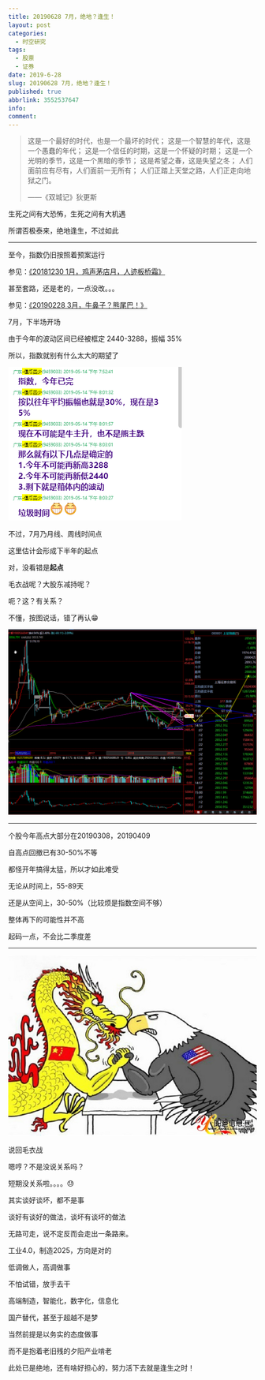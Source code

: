 ```yaml
---
title: 20190628 7月，绝地？逢生！
layout: post
categories:
  - 时空研究
tags:
  - 股票
  - 证券
date: 2019-6-28
slug: 20190628 7月，绝地？逢生！
published: true
abbrlink: 3552537647
info:
comment:
---
```

> 这是一个最好的时代，也是一个最坏的时代； 
> 这是一个智慧的年代，这是一个愚蠢的年代； 
> 这是一个信任的时期，这是一个怀疑的时期； 
> 这是一个光明的季节，这是一个黑暗的季节； 
> 这是希望之春，这是失望之冬； 
> 人们面前应有尽有，人们面前一无所有； 
> 人们正踏上天堂之路，人们正走向地狱之门。
> 
>  ——《双城记》狄更斯

生死之间有大恐怖，生死之间有大机遇

所谓否极泰来，绝地逢生，不过如此

---

至今，指数仍旧按照着预案运行

参见：[《20181230 1月，鸡声茅店月，人迹板桥霜》](365256481.html)

甚至套路，还是老的，一点没改。。。

参见：[《20190228 3月，牛鼻子？熊尾巴！》 ](3091606600.html)

7月，下半场开场

由于今年的波动区间已经被框定 2440-3288，振幅 35%

所以，指数就别有什么太大的期望了

![20190630-0](/images/20190630-0.png)

不过，7月乃月线、周线时间点

这里估计会形成下半年的起点

对，没看错是**起点**

毛衣战呢？大股东减持呢？

呃？这？有关系？

不懂，按图说话，错了再认😁

![20190630-1](/images/20190630-1.png)

---

个股今年高点大部分在20190308，20190409

自高点回撤已有30-50%不等

都怪开年搞得太猛，所以才如此难受

无论从时间上，55-89天

还是从空间上，30-50%（比较烦是指数空间不够）

整体再下的可能性并不高

起码一点，不会比二季度差

---
![20190630-2](/images/20190630-2.jpeg)

说回毛衣战

嗯哼？不是没说关系吗？

短期没关系啦。。。。😓

其实谈好谈坏，都不是事

谈好有谈好的做法，谈坏有谈坏的做法

无路可走，说不定反而会走出一条路来。

工业4.0，制造2025，方向是对的

低调做人，高调做事

不怕试错，放手去干

高端制造，智能化，数字化，信息化

国产替代，甚至于超越不是梦

当然前提是以务实的态度做事

而不是抱着老旧残的夕阳产业啃老

此处已是绝地，还有啥好担心的，努力活下去就是逢生之时！
